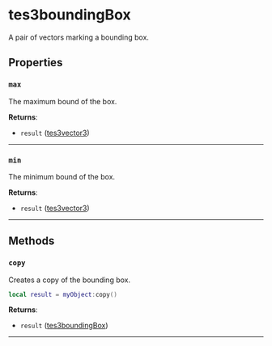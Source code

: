 # tes3boundingBox

A pair of vectors marking a bounding box.

## Properties

### `max`

The maximum bound of the box.

**Returns**:

* `result` ([tes3vector3](../../types/tes3vector3))

***

### `min`

The minimum bound of the box.

**Returns**:

* `result` ([tes3vector3](../../types/tes3vector3))

***

## Methods

### `copy`

Creates a copy of the bounding box.

```lua
local result = myObject:copy()
```

**Returns**:

* `result` ([tes3boundingBox](../../types/tes3boundingBox))

***


